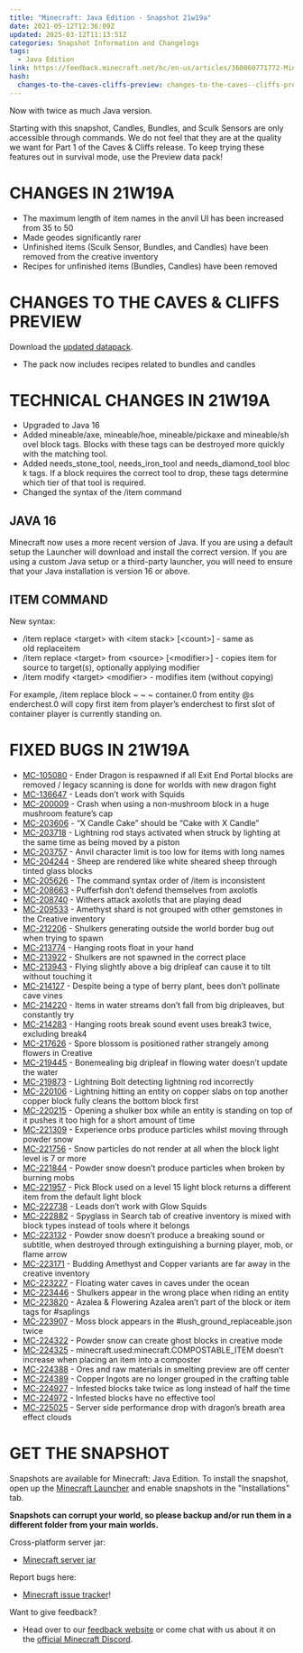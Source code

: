 ```yaml
---
title: "Minecraft: Java Edition - Snapshot 21w19a"
date: 2021-05-12T12:36:09Z
updated: 2025-03-12T11:13:51Z
categories: Snapshot Information and Changelogs
tags:
  - Java Edition
link: https://feedback.minecraft.net/hc/en-us/articles/360060771772-Minecraft-Java-Edition-Snapshot-21w19a
hash:
  changes-to-the-caves-cliffs-preview: changes-to-the-caves--cliffs-preview
---
```


Now with twice as much Java version.

Starting with this snapshot, Candles, Bundles, and Sculk Sensors are only accessible through commands. We do not feel that they are at the quality we want for Part 1 of the Caves & Cliffs release. To keep trying these features out in survival mode, use the Preview data pack!

# CHANGES IN 21W19A

- The maximum length of item names in the anvil UI has been increased from 35 to 50
- Made geodes significantly rarer
- Unfinished items (Sculk Sensor, Bundles, and Candles) have been removed from the creative inventory
- Recipes for unfinished items (Bundles, Candles) have been removed

# CHANGES TO THE CAVES & CLIFFS PREVIEW

Download the [updated datapack](https://launcher.mojang.com/v1/objects/a6b56d6f14869646eb8d399e99a0149bdd954490/CavesAndCliffsPreview.zip).

- The pack now includes recipes related to bundles and candles

# TECHNICAL CHANGES IN 21W19A

- Upgraded to Java 16
- Added mineable/axe, mineable/hoe, mineable/pickaxe and mineable/shovel block tags. Blocks with these tags can be destroyed more quickly with the matching tool.
- Added needs_stone_tool, needs_iron_tool and needs_diamond_tool block tags. If a block requires the correct tool to drop, these tags determine which tier of that tool is required.
- Changed the syntax of the /item command

## JAVA 16

Minecraft now uses a more recent version of Java. If you are using a default setup the Launcher will download and install the correct version. If you are using a custom Java setup or a third-party launcher, you will need to ensure that your Java installation is version 16 or above.

## ITEM COMMAND

New syntax:

- /item replace \<target\> with \<item stack\> \[\<count\>\] - same as old replaceitem
- /item replace \<target\> from \<source\> \[\<modifier\>\] - copies item for source to target(s), optionally applying modifier
- /item modify \<target\> \<modifier\> - modifies item (without copying)

For example, /item replace block ~ ~ ~ container.0 from entity @s enderchest.0 will copy first item from player’s enderchest to first slot of container player is currently standing on.

# FIXED BUGS IN 21W19A

- [MC-105080](https://bugs.mojang.com/browse/MC-105080) - Ender Dragon is respawned if all Exit End Portal blocks are removed / legacy scanning is done for worlds with new dragon fight
- [MC-136647](https://bugs.mojang.com/browse/MC-136647) - Leads don’t work with Squids
- [MC-200009](https://bugs.mojang.com/browse/MC-200009) - Crash when using a non-mushroom block in a huge mushroom feature’s cap
- [MC-203606](https://bugs.mojang.com/browse/MC-203606) - “X Candle Cake” should be “Cake with X Candle”
- [MC-203718](https://bugs.mojang.com/browse/MC-203718) - Lightning rod stays activated when struck by lighting at the same time as being moved by a piston
- [MC-203757](https://bugs.mojang.com/browse/MC-203757) - Anvil character limit is too low for items with long names
- [MC-204244](https://bugs.mojang.com/browse/MC-204244) - Sheep are rendered like white sheared sheep through tinted glass blocks
- [MC-205626](https://bugs.mojang.com/browse/MC-205626) - The command syntax order of /item is inconsistent
- [MC-208663](https://bugs.mojang.com/browse/MC-208663) - Pufferfish don’t defend themselves from axolotls
- [MC-208740](https://bugs.mojang.com/browse/MC-208740) - Withers attack axolotls that are playing dead
- [MC-209533](https://bugs.mojang.com/browse/MC-209533) - Amethyst shard is not grouped with other gemstones in the Creative inventory
- [MC-212206](https://bugs.mojang.com/browse/MC-212206) - Shulkers generating outside the world border bug out when trying to spawn
- [MC-213774](https://bugs.mojang.com/browse/MC-213774) - Hanging roots float in your hand
- [MC-213922](https://bugs.mojang.com/browse/MC-213922) - Shulkers are not spawned in the correct place
- [MC-213943](https://bugs.mojang.com/browse/MC-213943) - Flying slightly above a big dripleaf can cause it to tilt without touching it
- [MC-214127](https://bugs.mojang.com/browse/MC-214127) - Despite being a type of berry plant, bees don’t pollinate cave vines
- [MC-214220](https://bugs.mojang.com/browse/MC-214220) - Items in water streams don’t fall from big dripleaves, but constantly try
- [MC-214283](https://bugs.mojang.com/browse/MC-214283) - Hanging roots break sound event uses break3 twice, excluding break4
- [MC-217626](https://bugs.mojang.com/browse/MC-217626) - Spore blossom is positioned rather strangely among flowers in Creative
- [MC-219445](https://bugs.mojang.com/browse/MC-219445) - Bonemealing big dripleaf in flowing water doesn’t update the water
- [MC-219873](https://bugs.mojang.com/browse/MC-219873) - Lightning Bolt detecting lightning rod incorrectly
- [MC-220106](https://bugs.mojang.com/browse/MC-220106) - Lightning hitting an entity on copper slabs on top another copper block fully cleans the bottom block first
- [MC-220215](https://bugs.mojang.com/browse/MC-220215) - Opening a shulker box while an entity is standing on top of it pushes it too high for a short amount of time
- [MC-221309](https://bugs.mojang.com/browse/MC-221309) - Experience orbs produce particles whilst moving through powder snow
- [MC-221756](https://bugs.mojang.com/browse/MC-221756) - Snow particles do not render at all when the block light level is 7 or more
- [MC-221844](https://bugs.mojang.com/browse/MC-221844) - Powder snow doesn’t produce particles when broken by burning mobs
- [MC-221957](https://bugs.mojang.com/browse/MC-221957) - Pick Block used on a level 15 light block returns a different item from the default light block
- [MC-222738](https://bugs.mojang.com/browse/MC-222738) - Leads don’t work with Glow Squids
- [MC-222882](https://bugs.mojang.com/browse/MC-222882) - Spyglass in Search tab of creative inventory is mixed with block types instead of tools where it belongs
- [MC-223132](https://bugs.mojang.com/browse/MC-223132) - Powder snow doesn’t produce a breaking sound or subtitle, when destroyed through extinguishing a burning player, mob, or flame arrow
- [MC-223171](https://bugs.mojang.com/browse/MC-223171) - Budding Amethyst and Copper variants are far away in the creative inventory
- [MC-223227](https://bugs.mojang.com/browse/MC-223227) - Floating water caves in caves under the ocean
- [MC-223446](https://bugs.mojang.com/browse/MC-223446) - Shulkers appear in the wrong place when riding an entity
- [MC-223820](https://bugs.mojang.com/browse/MC-223820) - Azalea & Flowering Azalea aren’t part of the block or item tags for \#saplings
- [MC-223907](https://bugs.mojang.com/browse/MC-223907) - Moss block appears in the \#lush_ground_replaceable.json twice
- [MC-224322](https://bugs.mojang.com/browse/MC-224322) - Powder snow can create ghost blocks in creative mode
- [MC-224325](https://bugs.mojang.com/browse/MC-224325) - minecraft.used:minecraft.COMPOSTABLE_ITEM doesn’t increase when placing an item into a composter
- [MC-224388](https://bugs.mojang.com/browse/MC-224388) - Ores and raw materials in smelting preview are off center
- [MC-224389](https://bugs.mojang.com/browse/MC-224389) - Copper Ingots are no longer grouped in the crafting table
- [MC-224927](https://bugs.mojang.com/browse/MC-224927) - Infested blocks take twice as long instead of half the time
- [MC-224972](https://bugs.mojang.com/browse/MC-224972) - Infested blocks have no effective tool
- [MC-225025](https://bugs.mojang.com/browse/MC-225025) - Server side performance drop with dragon’s breath area effect clouds

# GET THE SNAPSHOT

Snapshots are available for Minecraft: Java Edition. To install the snapshot, open up the [Minecraft Launcher](https://www.minecraft.net/download.html) and enable snapshots in the "Installations" tab.

**Snapshots can corrupt your world, so please backup and/or run them in a different folder from your main worlds.**

Cross-platform server jar:

- [Minecraft server jar](https://launcher.mojang.com/v1/objects/d0a9151432af384f5f2ca72e8e43422772158d0e/server.jar)

Report bugs here:

- [Minecraft issue tracker](https://bugs.mojang.com/browse/MC)!

Want to give feedback?

- Head over to our [feedback website](https://aka.ms/CavesCliffsFeedback?ref=minecraftnet) or come chat with us about it on the [official Minecraft Discord](https://discordapp.com/invite/minecraft).
